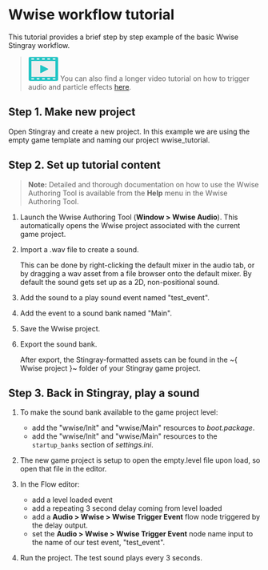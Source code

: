 # Wwise workflow tutorial

This tutorial provides a brief step by step example of the basic Wwise Stingray workflow.

> ![](../images/icon_video.png) You can also find a longer video tutorial on how to trigger audio and particle effects [here](http://area.autodesk.com/learning/triggering-sound-and-particle-effects).

## Step 1. Make new project

Open Stingray and create a new project. In this example we are using the empty game template and naming our project wwise_tutorial.

## Step 2. Set up tutorial content

>	**Note:** Detailed and thorough documentation on how to use the Wwise Authoring Tool is available from the **Help** menu in the Wwise Authoring Tool.

1. Launch the Wwise Authoring Tool (**Window > Wwise Audio**). This automatically opens the Wwise project associated with the current game project.

2. Import a .wav file to create a sound.

	This can be done by right-clicking the default mixer in the audio tab, or by dragging a wav asset from a file browser onto the default mixer. By default the sound gets set up as a 2D, non-positional sound.

3. Add the sound to a play sound event named "test_event".

4. Add the event to a sound bank named "Main".

5. Save the Wwise project.

6. Export the sound bank.

	After export, the Stingray-formatted assets can be found in the ~{ Wwise project }~ folder of your Stingray game project.

## Step 3. Back in Stingray, play a sound

1. To make the sound bank available to the game project level:
    - add the "wwise/Init" and "wwise/Main" resources to *boot.package*.
    - add the "wwise/Init" and "wwise/Main" resources to the `startup_banks` section of *settings.ini*.

2. The new game project is setup to open the empty.level file upon load, so open that file in the editor.

3. In the Flow editor:
    - add a level loaded event
    - add a repeating 3 second delay coming from level loaded
    - add a **Audio > Wwise > Wwise Trigger Event** flow node triggered by the delay output.
    - set the **Audio > Wwise > Wwise Trigger Event** node name input to the name of our test event, "test_event".

4. Run the project. The test sound plays every 3 seconds.
